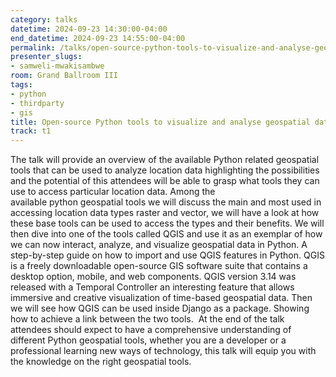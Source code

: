 ```yaml
---
category: talks
datetime: 2024-09-23 14:30:00-04:00
end_datetime: 2024-09-23 14:55:00-04:00
permalink: /talks/open-source-python-tools-to-visualize-and-analyse-geospatial-data/
presenter_slugs:
- samweli-mwakisambwe
room: Grand Ballroom III
tags:
- python
- thirdparty
- gis
title: Open-source Python tools to visualize and analyse geospatial data.
track: t1
---
```


The talk will provide an overview of the available Python related geospatial tools that can be used to analyze location data highlighting the possibilities and the potential of this attendees will be able to grasp what tools they can use to access particular location data.
Among the available python geospatial tools we will discuss the main and most used in accessing location data types raster and vector, we will have a look at how these base tools can be used to access the types and their benefits.
We will then dive into one of the tools called QGIS and use it as an exemplar of how we can now interact, analyze, and visualize geospatial data in Python. A step-by-step guide on how to import and use QGIS features in Python.
QGIS is a freely downloadable open-source GIS software suite that contains a desktop option, mobile, and web components. QGIS version 3.14 was released with a Temporal Controller an interesting feature that allows immersive and creative visualization of time-based geospatial data.
Then we will see how QGIS can be used inside Django as a package. Showing how to achieve a link between the two tools. 
At the end of the talk attendees should expect to have a comprehensive understanding of different Python geospatial tools, whether you are a developer or a professional learning new ways of technology, this talk will equip you with the knowledge on the right geospatial tools.